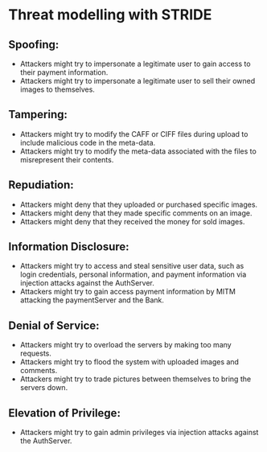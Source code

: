 # Threat modelling with STRIDE

## Spoofing:

- Attackers might try to impersonate a legitimate user to gain access to their payment information.
- Attackers might try to impersonate a legitimate user to sell their owned images to themselves.
 
## Tampering:
 
- Attackers might try to modify the CAFF or CIFF files during upload to include malicious code in the meta-data.
- Attackers might try to modify the meta-data associated with the files to misrepresent their contents.
 
## Repudiation:
 
- Attackers might deny that they uploaded or purchased specific images.
- Attackers might deny that they made specific comments on an image.
- Attackers might deny that they received the money for sold images.
 
## Information Disclosure:
 
- Attackers might try to access and steal sensitive user data, such as login credentials, personal information, and payment information via injection attacks against the AuthServer.
- Attackers might try to gain access payment information by MITM attacking the paymentServer and the Bank.
 
## Denial of Service:
 
- Attackers might try to overload the servers by making too many requests.
- Attackers might try to flood the system with uploaded images and comments.
- Attackers might try to trade pictures between themselves to bring the servers down.
 
## Elevation of Privilege:
 
- Attackers might try to gain admin privileges via injection attacks against the AuthServer.
